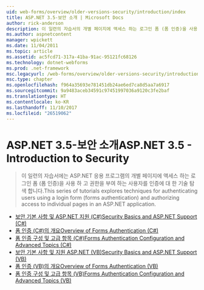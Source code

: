 ```yaml
---
uid: web-forms/overview/older-versions-security/introduction/index
title: ASP.NET 3.5-보안 소개 | Microsoft Docs
author: rick-anderson
description: 이 일련의 자습서의 개별 페이지에 액세스 하는 로그인 폼 (폼 인증)을 사용 하 고 권한을 부여 하는 사용자를 인증 하는 기술을 설명...
ms.author: aspnetcontent
manager: wpickett
ms.date: 11/04/2011
ms.topic: article
ms.assetid: ac5fcd71-317a-41ba-91ac-95121fc68126
ms.technology: dotnet-webforms
ms.prod: .net-framework
msc.legacyurl: /web-forms/overview/older-versions-security/introduction
msc.type: chapter
ms.openlocfilehash: f964a35693e781451db24ae6ed7ca8d5aa7a6917
ms.sourcegitcommit: 9a9483aceb34591c97451997036a9120c3fe2baf
ms.translationtype: HT
ms.contentlocale: ko-KR
ms.lasthandoff: 11/10/2017
ms.locfileid: "26519062"
---
```

<a name="aspnet-35---introduction-to-security"></a><span data-ttu-id="ac3f9-103">ASP.NET 3.5-보안 소개</span><span class="sxs-lookup"><span data-stu-id="ac3f9-103">ASP.NET 3.5 - Introduction to Security</span></span>
====================
> <span data-ttu-id="ac3f9-104">이 일련의 자습서에는 ASP.NET 응용 프로그램의 개별 페이지에 액세스 하는 로그인 폼 (폼 인증)을 사용 하 고 권한을 부여 하는 사용자를 인증에 대 한 기술 탐색 합니다.</span><span class="sxs-lookup"><span data-stu-id="ac3f9-104">This series of tutorials explores techniques for authenticating users using a login form (forms authentication) and authorizing access to individual pages in an ASP.NET application.</span></span>


- [<span data-ttu-id="ac3f9-105">보안 기본 사항 및 ASP.NET 지원 (C#)</span><span class="sxs-lookup"><span data-stu-id="ac3f9-105">Security Basics and ASP.NET Support (C#)</span></span>](security-basics-and-asp-net-support-cs.md)
- [<span data-ttu-id="ac3f9-106">폼 인증 (C#)의 개요</span><span class="sxs-lookup"><span data-stu-id="ac3f9-106">Overview of Forms Authentication (C#)</span></span>](an-overview-of-forms-authentication-cs.md)
- [<span data-ttu-id="ac3f9-107">폼 인증 구성 및 고급 항목 (C#)</span><span class="sxs-lookup"><span data-stu-id="ac3f9-107">Forms Authentication Configuration and Advanced Topics (C#)</span></span>](forms-authentication-configuration-and-advanced-topics-cs.md)
- [<span data-ttu-id="ac3f9-108">보안 기본 사항 및 지원 ASP.NET (VB)</span><span class="sxs-lookup"><span data-stu-id="ac3f9-108">Security Basics and ASP.NET Support (VB)</span></span>](security-basics-and-asp-net-support-vb.md)
- [<span data-ttu-id="ac3f9-109">폼 인증 (VB)의 개요</span><span class="sxs-lookup"><span data-stu-id="ac3f9-109">Overview of Forms Authentication (VB)</span></span>](an-overview-of-forms-authentication-vb.md)
- [<span data-ttu-id="ac3f9-110">폼 인증 구성 및 고급 항목 (VB)</span><span class="sxs-lookup"><span data-stu-id="ac3f9-110">Forms Authentication Configuration and Advanced Topics (VB)</span></span>](forms-authentication-configuration-and-advanced-topics-vb.md)
